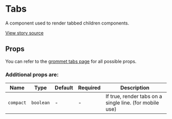 # Tabs

A component used to render tabbed children components.

[View story source](https://github.com/balena-io-modules/rendition/blob/master/src/components/Tabs/story.js)

## Props

You can refer to the [grommet tabs page](https://v2.grommet.io/tabs) for all possible props.

### Additional props are:

| Name      | Type      | Default | Required | Description                                             |
| --------- | --------- | ------- | -------- | ------------------------------------------------------- |
| `compact` | `boolean` | -       | -        | If true, render tabs on a single line. (for mobile use) |

